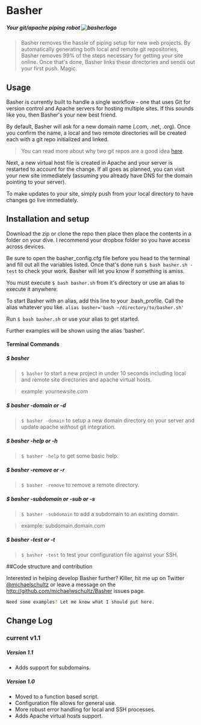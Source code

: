 # Basher
##### Your git/apache piping robot ![basherlogo](http://cl.ly/Zh0J/basher-logo-small.jpg)


> Basher removes the hassle of piping setup for new web projects. By automatically generating both local and remote git repositories, Basher removes 99% of the steps necessary for getting your site online. Once that's done, Basher links these directories and sends out your first push. Magic.


## Usage

Basher is currently built to handle a single workflow - one that uses Git for version control and Apache servers for hosting multiple sites. If this sounds like you, then Basher's your new best friend.

By default, Basher will ask for a new domain name (.com, .net, .org). Once you confirm the name, a local and two remote directories will be created each with a git repo initialized and linked.

>  You can read more about why two git repos are a good idea [here](http://git-scm.com/book/en/v2/Git-on-the-Server-Getting-Git-on-a-Server).

Next, a new virtual host file is created in Apache and your server is restarted to account for the change. If all goes as planned, you can visit your new site immediately (assuming you already have DNS for the domain pointing to your server).

To make updates to your site, simply push from your local directory to have changes go live immediately.


## Installation and setup

Download the zip or clone the repo then place then place the contents in a folder on your dive. I recommend your dropbox folder so you have access across devices.

Be sure to open the basher_config.cfg file before you head to the terminal and fill out all the variables listed. Once that's done run ```$ bash basher.sh -test``` to check your work. Basher will let you know if something is amiss.

You must execute ```$ bash basher.sh``` from it's directory or use an alias to execute it anywhere.

To start Basher with an alias, add this line to your .bash_profile. Call the alias whatever you like.
```alias basher='bash ~/directory/to/basher.sh'```

Run ```$ bash basher.sh``` or use your alias to get started.

Further examples will be shown using the alias 'basher'.


#### Terminal Commands

##### $ basher
> ```$ basher``` to start a new project in under 10 seconds
including local and remote site directories and apache virtual hosts.

> example: yournewsite.com

##### $ basher -domain or -d
> ```$ basher -domain``` to setup a new domain directory on your server and update apache *without* git integration.

##### $ basher -help or -h
> ```$ basher -help``` to get some basic help.

##### $ basher -remove or -r
> ```$ basher -remove``` to remove a remote directory.

##### $ basher -subdomain or -sub or -s
> ```$ basher -subdomain``` to add a subdomain to an existing domain.

> example: subdomain.domain.com

##### $ basher -test or -t
> ```$ basher -test``` to test your configuration file against your SSH.

##Code structure and contribution

Interested in helping develop Basher further? Killer, hit me up on Twitter [@michaelschultz](http://twitter.com/@michaelschultz) or leave a message on the http://github.com/michaelwschultz/Basher issues page.


```bash
Need some examples? Let me know what I should put here.
```



## Change Log
### current v1.1

##### Version 1.1
* Adds support for subdomains.

##### Version 1.0
* Moved to a function based script.
* Configuration file allows for general use.
* More robust error handling for local and SSH processes.
* Adds Apache virtual hosts support.
